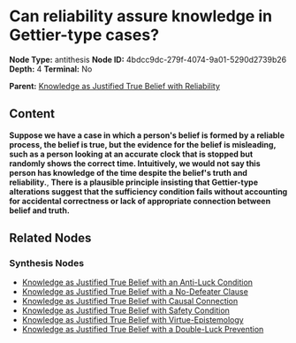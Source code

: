 # Can reliability assure knowledge in Gettier-type cases?

**Node Type:** antithesis
**Node ID:** 4bdcc9dc-279f-4074-9a01-5290d2739b26
**Depth:** 4
**Terminal:** No

**Parent:** [Knowledge as Justified True Belief with Reliability](knowledge-as-justified-true-belief-with-reliability-synthesis-d32362e1-7ec0-49e3-a975-da8ff8f3a920.md)

## Content

**Suppose we have a case in which a person's belief is formed by a reliable process, the belief is true, but the evidence for the belief is misleading, such as a person looking at an accurate clock that is stopped but randomly shows the correct time. Intuitively, we would not say this person has knowledge of the time despite the belief's truth and reliability.**, **There is a plausible principle insisting that Gettier-type alterations suggest that the sufficiency condition fails without accounting for accidental correctness or lack of appropriate connection between belief and truth.**

## Related Nodes

### Synthesis Nodes

- [Knowledge as Justified True Belief with an Anti-Luck Condition](knowledge-as-justified-true-belief-with-an-anti-luck-condition-synthesis-6f78282c-2f9f-4060-880c-1855cd1f956b.md)
- [Knowledge as Justified True Belief with a No-Defeater Clause](knowledge-as-justified-true-belief-with-a-no-defeater-clause-synthesis-82c81757-b756-43c9-aef8-782cf5112406.md)
- [Knowledge as Justified True Belief with Causal Connection](knowledge-as-justified-true-belief-with-causal-connection-synthesis-6115857d-aa40-4a7b-9e4c-1225f6510c09.md)
- [Knowledge as Justified True Belief with Safety Condition](knowledge-as-justified-true-belief-with-safety-condition-synthesis-26f52e1d-b122-4961-b090-e7ea907fb18e.md)
- [Knowledge as Justified True Belief with Virtue-Epistemology](knowledge-as-justified-true-belief-with-virtue-epistemology-synthesis-5fb14d9a-1a28-4796-97bd-235f0af367dc.md)
- [Knowledge as Justified True Belief with a Double-Luck Prevention](knowledge-as-justified-true-belief-with-a-double-luck-prevention-synthesis-0020982b-29e7-4992-90ef-9ac88283f7fd.md)
